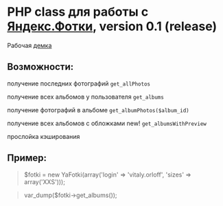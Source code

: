 # PHP class для работы с [Яндекс.Фотки](http://fotki.yandex.ru), version 0.1 (release)

Рабочая [демка](http://orloffv.ru/fotki/)

Возможности:
------------

получение последних фотографий `get_allPhotos`

получение всех альбомов у пользователя `get_albums`

получение фотографий в альбоме `get_albumPhotos($album_id)`

получение всех альбомов с обложками new! `get_albumsWithPreview`

прослойка кэширования


Пример:
------------

> $fotki = new YaFotki(array('login' => 'vitaly.orloff', 'sizes' => array('XXS')));

> var_dump($fotki->get_albums()); 